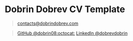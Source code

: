 # Dobrin Dobrev CV Template

> [contacts@dobrindobrev.com](mailto:contacts@dobrindobrev.com)

> [GitHub @dobrin08:octocat:](https://github.com/dobrin08)
> [LinkedIn @dobrevdobrin](https://linkedin.com/in/dobrevdobrin)  
